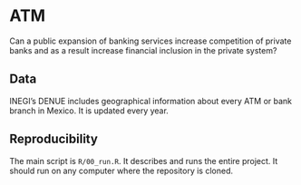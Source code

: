 
<!-- README.md is generated from README.Rmd. Please edit that file -->

# ATM

<!-- badges: start -->
<!-- badges: end -->

Can a public expansion of banking services increase competition of
private banks and as a result increase financial inclusion in the
private system?

## Data

INEGI’s DENUE includes geographical information about every ATM or bank
branch in Mexico. It is updated every year.

## Reproducibility

The main script is `R/00_run.R`. It describes and runs the entire
project. It should run on any computer where the repository is cloned.
